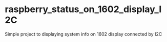 # raspberry_status_on_1602_display_I2C
Simple project to displaying system info on 1602 display connected by I2C
